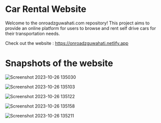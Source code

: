 # Car Rental Website

Welcome to the onroadzguwahati.com repository! This project aims to provide an online platform for users to browse and rent self drive cars for their transportation needs.


Check out the website : https://onroadzguwahati.netlify.app


# Snapshots of the website
![Screenshot 2023-10-26 135030](https://github.com/subhampatar088/onroadzguwahati.com/assets/85246157/25597571-4b46-4667-be0c-6142c9f844b2)

![Screenshot 2023-10-26 135103](https://github.com/subhampatar088/onroadzguwahati.com/assets/85246157/2cd90eaa-cdaf-4d90-9cd2-2ec915b8e276)

![Screenshot 2023-10-26 135122](https://github.com/subhampatar088/onroadzguwahati.com/assets/85246157/d5e77d3c-0c52-4fc7-a322-81b9f734eb49)

![Screenshot 2023-10-26 135158](https://github.com/subhampatar088/onroadzguwahati.com/assets/85246157/ae8c6ef8-4adf-4b3f-bb83-da7d0472dbb9)

![Screenshot 2023-10-26 135211](https://github.com/subhampatar088/onroadzguwahati.com/assets/85246157/eac0f838-92db-4745-b1f6-e0aaadc6c3ee)


